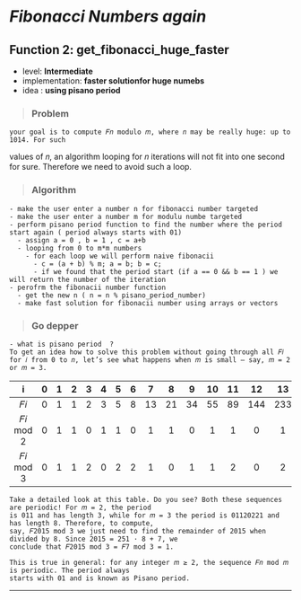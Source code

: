 # _**Fibonacci Numbers again**_

## **Function 2: get_fibonacci_huge_faster**

* level: **Intermediate**
* implementation: **faster solutionfor huge numebs**
* idea : **using pisano period** 

>### Problem
    your goal is to compute 𝐹𝑛 modulo 𝑚, where 𝑛 may be really huge: up to 1014. For such
values of 𝑛, an algorithm looping for 𝑛 iterations will not fit into one second for sure. Therefore we need to
avoid such a loop.

>### Algorithm
    - make the user enter a number n for fibonacci number targeted
    - make the user enter a number m for modulu numbe targeted
    - perform pisano period function to find the number where the period start again ( period always starts with 01)
      - assign a = 0 , b = 1 , c = a+b
      - looping from 0 to m*m numbers
        - for each loop we will perform naive fibonacii
          - c = (a + b) % m; a = b; b = c;
          - if we found that the period start (if a == 0 && b == 1 ) we will return the number of the iteration 
    - perofrm the fibonacii number function
      - get the new n ( n = n % pisano_period_number)
      - make fast solution for fibonacii number using arrays or vectors

>### Go depper

    - what is pisano period  ? 
    To get an idea how to solve this problem without going through all 𝐹𝑖 for 𝑖 from 0 to 𝑛, let’s see what happens when 𝑚 is small — say, 𝑚 = 2 or 𝑚 = 3.

|    i     |   0   |   1   |   2   |   3   |   4   |   5   |   6   |   7   |   8   |   9   |  10   |  11   |  12   |  13   |  14   |  15   |
| :------: | :---: | :---: | :---: | :---: | :---: | :---: | :---: | :---: | :---: | :---: | :---: | :---: | :---: | :---: | :---: | :---: |
|    𝐹𝑖    |   0   |   1   |   1   |   2   |   3   |   5   |   8   |  13   |  21   |  34   |  55   |  89   |  144  |  233  |  377  |  610  |
| 𝐹𝑖 mod 2 |   0   |   1   |   1   |   0   |   1   |   1   |   0   |   1   |   1   |   0   |   1   |   1   |   0   |   1   |   1   |   0   |
| 𝐹𝑖 mod 3 |   0   |   1   |   1   |   2   |   0   |   2   |   2   |   1   |   0   |   1   |   1   |   2   |   0   |   2   |   2   |   1   |


    Take a detailed look at this table. Do you see? Both these sequences are periodic! For 𝑚 = 2, the period
    is 011 and has length 3, while for 𝑚 = 3 the period is 01120221 and has length 8. Therefore, to compute,
    say, 𝐹2015 mod 3 we just need to find the remainder of 2015 when divided by 8. Since 2015 = 251 · 8 + 7, we
    conclude that 𝐹2015 mod 3 = 𝐹7 mod 3 = 1.
    
    This is true in general: for any integer 𝑚 ≥ 2, the sequence 𝐹𝑛 mod 𝑚 is periodic. The period always
    starts with 01 and is known as Pisano period.
---
